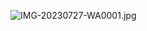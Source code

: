 ![IMG-20230727-WA0001.jpg](https://github.com/DeviTry05/JAM/assets/131763703/6a1222ee-dcd6-40eb-98eb-cf5a105fc57d)


